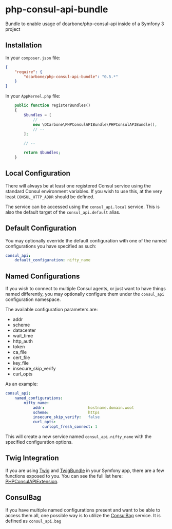# php-consul-api-bundle
Bundle to enable usage of dcarbone/php-consul-api inside of a Symfony 3 project

## Installation

In your `composer.json` file:

```json
{
    "require": {
        "dcarbone/php-consul-api-bundle": "0.5.*"
    }
}
```

In your `AppKernel.php` file:

```php
    public function registerBundles()
    {
        $bundles = [
            // --
            new \DCarbone\PHPConsulAPIBundle\PHPConsulAPIBundle(),
            // --
        ];

        // --

        return $bundles;
    }
```

## Local Configuration

There will always be at least one registered Consul service using the standard Consul
environment variables.  If you wish to use this, at the very least `CONSUL_HTTP_ADDR` should be defined.

The service can be accessed using the `consul_api.local` service.  This is also the default target of the
`consul_api.default` alias.

## Default Configuration

You may optionally override the default configuration with one of the named configurations you have specified as such:

```yaml
consul_api:
    default_configuration: nifty_name
```

## Named Configurations

If you wish to connect to multiple Consul agents, or just want to have things named differently, you may optionally
configure them under the `consul_api` configuration namespace.

The available configuration parameters are:

- addr
- scheme
- datacenter
- wait_time
- http_auth
- token
- ca_file
- cert_file
- key_file
- insecure_skip_verify
- curl_opts

As an example:

```yaml
consul_api:
    named_configurations:
        nifty_name:
            addr:                   hostname.domain.woot
            scheme:                 https
            insecure_skip_verify:   false
            curl_opts:
                curlopt_fresh_connect: 1
```

This will create a new service named `consul_api.nifty_name` with the specified configuration options.

## Twig Integration

If you are using [Twig](http://twig.sensiolabs.org/) and
[TwigBundle](https://packagist.org/packages/symfony/twig-bundle) in your Symfony app, there are a few 
functions exposed to you.  You can see the full list here:
[PHPConsulAPIExtension](./src/Twig/PHPConsulAPITwigExtension.php#L71).

## ConsulBag

If you have multiple named configurations present and want to be able to access them all, one possible way is to
utilize the [ConsulBag](./src/Bag/ConsulBag.php) service.  It is defined as `consul_api.bag`  